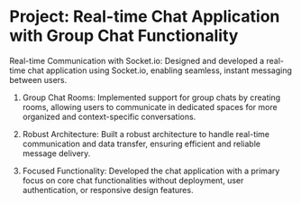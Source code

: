 # Project: Real-time Chat Application with Group Chat Functionality

Real-time Communication with Socket.io: Designed and developed a real-time chat application using Socket.io, enabling seamless, instant messaging between users.

1. Group Chat Rooms: Implemented support for group chats by creating rooms, allowing users to communicate in dedicated spaces for more organized and context-specific conversations.

2. Robust Architecture: Built a robust architecture to handle real-time communication and data transfer, ensuring efficient and reliable message delivery.

3. Focused Functionality: Developed the chat application with a primary focus on core chat functionalities without deployment, user authentication, or responsive design features.
